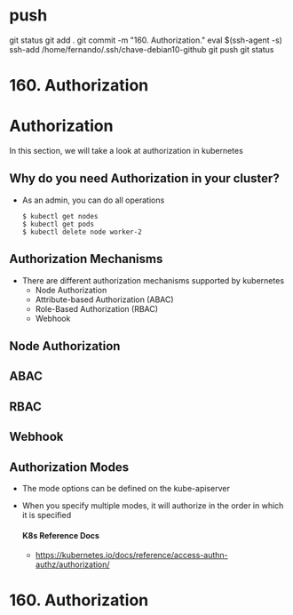 




# #################################################################################################################################################
# #################################################################################################################################################
# #################################################################################################################################################
# #################################################################################################################################################
# #################################################################################################################################################
# push

git status
git add .
git commit -m "160. Authorization."
eval $(ssh-agent -s)
ssh-add /home/fernando/.ssh/chave-debian10-github
git push
git status


# #################################################################################################################################################
# #################################################################################################################################################
# #################################################################################################################################################
# #################################################################################################################################################
# #################################################################################################################################################
# 160. Authorization

# Authorization
  
In this section, we will take a look at authorization in kubernetes

## Why do you need Authorization in your cluster?
- As an admin, you can do all operations
  ```
  $ kubectl get nodes
  $ kubectl get pods
  $ kubectl delete node worker-2
  ```
  
  
## Authorization Mechanisms
- There are different authorization mechanisms supported by kubernetes
  - Node Authorization
  - Attribute-based Authorization (ABAC)
  - Role-Based Authorization (RBAC)
  - Webhook
  
## Node Authorization
  
## ABAC

  
## RBAC


## Webhook
  
  
## Authorization Modes
- The mode options can be defined on the kube-apiserver

  
- When you specify multiple modes, it will authorize in the order in which it is specified
  
  #### K8s Reference Docs
  - https://kubernetes.io/docs/reference/access-authn-authz/authorization/
  




# #################################################################################################################################################
# #################################################################################################################################################
# #################################################################################################################################################
# #################################################################################################################################################
# #################################################################################################################################################
# 160. Authorization




